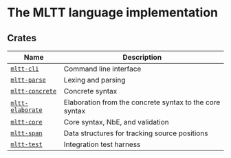 # The MLTT language implementation

## Crates

| Name                    | Description                                                       |
|-------------------------|-------------------------------------------------------------------|
| [`mltt-cli`]            | Command line interface                                            |
| [`mltt-parse`]          | Lexing and parsing                                                |
| [`mltt-concrete`]       | Concrete syntax                                                   |
| [`mltt-elaborate`]      | Elaboration from the concrete syntax to the core syntax           |
| [`mltt-core`]           | Core syntax, NbE, and validation                                  |
| [`mltt-span`]           | Data structures for tracking source positions                     |
| [`mltt-test`]           | Integration test harness                                          |

[`mltt-cli`]: /crates/mltt-cli
[`mltt-parse`]: /crates/mltt-parse
[`mltt-concrete`]: /crates/mltt-concrete
[`mltt-elaborate`]: /crates/mltt-elaborate
[`mltt-core`]: /crates/mltt-core
[`mltt-span`]: /crates/mltt-span
[`mltt-test`]: /crates/mltt-test
